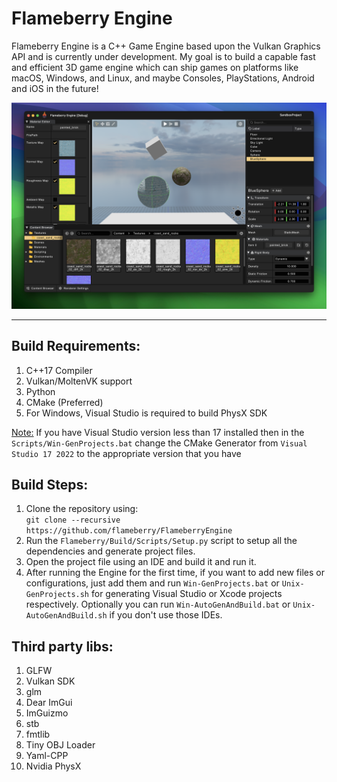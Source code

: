 # Flameberry Engine

Flameberry Engine is a C++ Game Engine based upon the Vulkan Graphics API and is currently under development. My goal is to build a capable fast and efficient 3D game engine which can ship games on platforms like macOS, Windows, and Linux, and maybe Consoles, PlayStations, Android and iOS in the future!

<img src="Flameberry/Documentation/Screenshots/Flameberry_SS_UI.png">

***

## Build Requirements:
1. C++17 Compiler
2. Vulkan/MoltenVK support
3. Python
4. CMake (Preferred)
5. For Windows, Visual Studio is required to build PhysX SDK

<u>Note:</u> If you have Visual Studio version less than 17 installed then in the `Scripts/Win-GenProjects.bat` change the CMake Generator from `Visual Studio 17 2022` to the appropriate version that you have

## Build Steps:
1. Clone the repository using: <br> `git clone --recursive https://github.com/flameberry/FlameberryEngine`
2. Run the `Flameberry/Build/Scripts/Setup.py` script to setup all the dependencies and generate project files.
3. Open the project file using an IDE and build it and run it.
4. After running the Engine for the first time, if you want to add new files or configurations, just add them and run `Win-GenProjects.bat` or `Unix-GenProjects.sh` for generating Visual Studio or Xcode projects respectively. Optionally you can run `Win-AutoGenAndBuild.bat` or `Unix-AutoGenAndBuild.sh` if you don't use those IDEs.

## Third party libs:
1. GLFW
2. Vulkan SDK
3. glm
4. Dear ImGui
5. ImGuizmo
6. stb
7. fmtlib
8. Tiny OBJ Loader
8. Yaml-CPP
10. Nvidia PhysX
